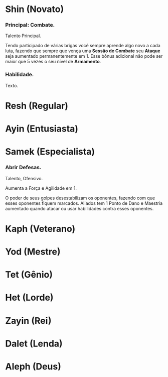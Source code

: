 # Shin (Novato)

### Principal: Combate.

Talento Principal.

Tendo participado de várias brigas você sempre aprende algo novo a cada luta, fazendo que sempre que vença uma **Sessão de Combate** seu **Ataque** seja aumentado permanentemente em 1. Esse bônus adicional não pode ser maior que 5 vezes o seu nível de **Armamento**.

### Habilidade.

Texto.

# Resh (Regular)

# Ayin (Entusiasta)

# Samek (Especialista)

### Abrir Defesas.

Talento, Ofensivo.

Aumenta a Força e Agilidade em 1.

O poder de seus golpes desestabilizam os oponentes, fazendo com que esses oponentes fiquem marcados. Aliados tem 1 Ponto de Dano e Maestria aumentado quando atacar ou usar habilidades contra esses oponentes.

# Kaph (Veterano)

# Yod (Mestre)

# Tet (Gênio)

# Het (Lorde)

# Zayin (Rei)

# Dalet (Lenda)

# Aleph (Deus)
